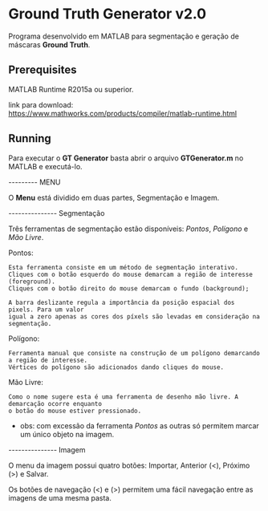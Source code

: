 # Ground Truth Generator v2.0

Programa desenvolvido em MATLAB para segmentação e geração de máscaras **Ground Truth**.

## Prerequisites

MATLAB Runtime R2015a ou superior.

link para download: https://www.mathworks.com/products/compiler/matlab-runtime.html

## Running

Para executar o **GT Generator** basta abrir o arquivo **GTGenerator.m** no MATLAB e executá-lo.

--------- MENU

O **Menu** está dividido em duas partes, Segmentação e Imagem.

--------------- Segmentação

Três ferramentas de segmentação estão disponíveis: *Pontos*, *Polígono* e *Mão Livre*.

Pontos:

	Esta ferramenta consiste em um método de segmentação interativo.
	Cliques com o botão esquerdo do mouse demarcam a região de interesse (foreground).
	Cliques com o botão direito do mouse demarcam o fundo (background);

	A barra deslizante regula a importância da posição espacial dos pixels. Para um valor
	igual a zero apenas as cores dos píxels são levadas em consideração na segmentação.

Polígono:

	Ferramenta manual que consiste na construção de um polígono demarcando a região de interesse.
	Vértices do polígono são adicionados dando cliques do mouse.

Mão Livre:

	Como o nome sugere esta é uma ferramenta de desenho mão livre. A demarcação ocorre enquanto
	o botão do mouse estiver pressionado.

* obs: com excessão da ferramenta *Pontos* as outras só permitem marcar um único objeto na imagem.

--------------- Imagem

O menu da imagem possui quatro botões: Importar, Anterior (<), Próximo (>) e Salvar.

Os botões de navegação (<) e (>) permitem uma fácil navegação entre as imagens de uma mesma pasta.